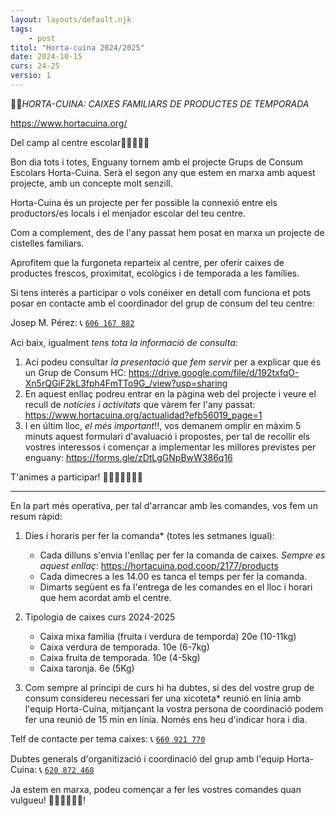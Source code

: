 ```yaml
---
layout: layouts/default.njk
tags: 
    - post
titol: "Horta-cuina 2024/2025"
date: 2024-10-15
curs: 24-25
versio: 1
---
```


📣📣*HORTA-CUINA: CAIXES FAMILIARS DE PRODUCTES DE TEMPORADA*

<https://www.hortacuina.org/>

Del camp al centre escolar🍊🍑🍅🍆🥦

Bon dia tots i totes,
Enguany tornem amb el projecte Grups de Consum Escolars Horta-Cuina. Serà el segon any que estem en marxa amb aquest projecte, amb un concepte molt senzill.

Horta-Cuina és un projecte per fer possible la connexió entre els productors/es locals i el menjador escolar del teu centre.

Com a complement, des de l'any passat hem posat en marxa un projecte de cistelles familiars. 

Aprofitem que la furgoneta reparteix al centre, per oferir caixes de productes frescos, proximitat, ecològics i de temporada a les famílies.

Si tens interés a participar o vols conéixer en detall com funciona et pots posar en contacte amb el coordinador del grup de consum del teu centre:

Josep M. Pérez: 📞 [`606 167 882`](tel:606167882)

Aci baix, igualment *tens tota la informació de consulta*:

1. Ací podeu consultar *la presentació que fem servir* per a explicar que és un Grup de Consum HC: <https://drive.google.com/file/d/192txfqO-Xn5rQGiF2kL3fph4FmTTo9G_/view?usp=sharing>
2. En aquest enllaç podreu entrar en la pàgina web del projecte i veure el recull de *notícies i activitats* que vàrem fer l'any passat: <https://www.hortacuina.org/actualidad?efb56019_page=1>
3. I en últim lloc, *el més important*!!, vos demanem omplir en màxim 5 minuts aquest formulari d'avaluació i propostes, per tal de recollir els vostres interessos i començar a implementar les millores previstes per enguany: <https://forms.gle/zDtLgGNpBwW386q16>

T'animes a participar! 🍐🍎🍒🍆🍅🥬🥦

---

En la part més operativa, per tal d'arrancar amb les comandes, vos fem un resum ràpid: 

1. Dies i horaris per fer la comanda* (totes les setmanes igual): 
    - Cada dilluns s'envia l'enllaç per fer la comanda de caixes. *Sempre es aquest enllaç*: https://hortacuina.pod.coop/2177/products
    - Cada dimecres a les 14.00 es tanca el temps per fer la comanda. 
    - Dimarts següent es fa l'entrega de les comandes en el lloc i horari que hem acordat amb el centre.

2. Tipologia de caixes curs 2024-2025
    * Caixa mixa famìlia (fruita i verdura de temporda) 20e (10-11kg) 
    * Caixa verdura de temporada. 10e (6-7kg) 
    * Caixa fruita de temporada. 10e (4-5kg) 
    * Caixa taronja. 6e (5Kg)

3. Com sempre al principi de curs hi ha dubtes, si des del vostre grup de consum considereu necessari fer una xicoteta* reunió en línia amb l'equip Horta-Cuina, mitjançant la vostra persona de coordinació podem fer una reunió de 15 min en línia. Només ens heu d'indicar hora i dia.

Telf de contacte per tema caixes: 📞 [`660 921 770`](tel:660921770)

Dubtes generals d'organitizació i coordinació del grup amb l'equip Horta-Cuina: 📞 [`620 872 468`](tel620872468)

Ja estem en marxa, podeu començar a fer les vostres comandes quan vulgueu! 🥰🥰🍅🍑🥦🍊!